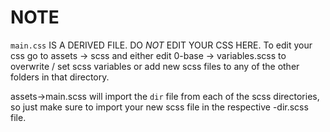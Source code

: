 # NOTE

`main.css` IS A DERIVED FILE. DO _NOT_ EDIT YOUR CSS HERE.
To edit your css go to assets -> scss and either edit 0-base -> variables.scss to overwrite / set scss variables or add new scss files to any of the other folders in that directory.

assets->main.scss will import the `dir` file from each of the scss directories, so just make sure to import your new scss file in the respective <directory>-dir.scss file.